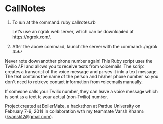 CallNotes
=========

1. To run at the command: ruby callnotes.rb
   
   Let's use an ngrok web server, which can be downloaded at https://ngrok.com/.

2. After the above command, launch the server with the command: ./ngrok 4567

Never note down another phone number again! This Ruby script uses the Twilio API and allows you to receive texts from voicemails. 
The script creates a transcript of the voice message and parses it into a text message. The text contains the name of the person 
and his/her phone number, so you don't need to retrieve contact information from voicemails manually.

If someone calls your Twilio number, they can leave a voice message which is sent as a text to your actual (non-Twilio) number.


Project created at BoilerMake, a hackathon at Purdue University on February 7-9, 2014 in collaboration with my teammate Vansh Khanna (kvansh12@gmail.com).
